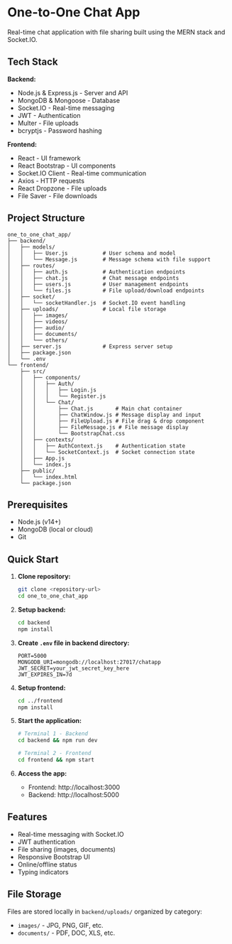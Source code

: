 # One-to-One Chat App

Real-time chat application with file sharing built using the MERN stack and Socket.IO.

## Tech Stack

**Backend:**

- Node.js & Express.js - Server and API
- MongoDB & Mongoose - Database
- Socket.IO - Real-time messaging
- JWT - Authentication
- Multer - File uploads
- bcryptjs - Password hashing

**Frontend:**

- React - UI framework
- React Bootstrap - UI components
- Socket.IO Client - Real-time communication
- Axios - HTTP requests
- React Dropzone - File uploads
- File Saver - File downloads

## Project Structure

```
one_to_one_chat_app/
├── backend/
│   ├── models/
│   │   ├── User.js           # User schema and model
│   │   └── Message.js        # Message schema with file support
│   ├── routes/
│   │   ├── auth.js           # Authentication endpoints
│   │   ├── chat.js           # Chat message endpoints
│   │   ├── users.js          # User management endpoints
│   │   └── files.js          # File upload/download endpoints
│   ├── socket/
│   │   └── socketHandler.js  # Socket.IO event handling
│   ├── uploads/              # Local file storage
│   │   ├── images/
│   │   ├── videos/
│   │   ├── audio/
│   │   ├── documents/
│   │   └── others/
│   ├── server.js             # Express server setup
│   ├── package.json
│   └── .env
└── frontend/
    ├── src/
    │   ├── components/
    │   │   ├── Auth/
    │   │   │   ├── Login.js
    │   │   │   └── Register.js
    │   │   └── Chat/
    │   │       ├── Chat.js       # Main chat container
    │   │       ├── ChatWindow.js # Message display and input
    │   │       ├── FileUpload.js # File drag & drop component
    │   │       ├── FileMessage.js # File message display
    │   │       └── BootstrapChat.css
    │   ├── contexts/
    │   │   ├── AuthContext.js    # Authentication state
    │   │   └── SocketContext.js  # Socket connection state
    │   ├── App.js
    │   └── index.js
    ├── public/
    │   └── index.html
    └── package.json
```

## Prerequisites

- Node.js (v14+)
- MongoDB (local or cloud)
- Git

## Quick Start

1. **Clone repository:**

   ```bash
   git clone <repository-url>
   cd one_to_one_chat_app
   ```

2. **Setup backend:**

   ```bash
   cd backend
   npm install
   ```

3. **Create `.env` file in backend directory:**

   ```env
   PORT=5000
   MONGODB_URI=mongodb://localhost:27017/chatapp
   JWT_SECRET=your_jwt_secret_key_here
   JWT_EXPIRES_IN=7d
   ```

4. **Setup frontend:**

   ```bash
   cd ../frontend
   npm install
   ```

5. **Start the application:**

   ```bash
   # Terminal 1 - Backend
   cd backend && npm run dev

   # Terminal 2 - Frontend
   cd frontend && npm start
   ```

6. **Access the app:**
   - Frontend: http://localhost:3000
   - Backend: http://localhost:5000

## Features

- Real-time messaging with Socket.IO
- JWT authentication
- File sharing (images, documents)
- Responsive Bootstrap UI
- Online/offline status
- Typing indicators

## File Storage

Files are stored locally in `backend/uploads/` organized by category:

- `images/` - JPG, PNG, GIF, etc.
- `documents/` - PDF, DOC, XLS, etc.
